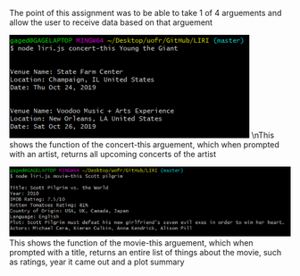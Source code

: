 The point of this assignment was to be able to take 1 of 4 arguements and allow the user to receive data based on that arguement

![Picture showing concert-this](https://github.com/GageDorl/LIRI/blob/master/assets/concert-this.PNG?raw=true)
\nThis shows the function of the concert-this arguement, which when prompted with an artist, returns all upcoming concerts of the artist

![Picture showing movie-this](https://github.com/GageDorl/LIRI/blob/master/assets/movie-this.PNG?raw=true)
This shows the function of the movie-this arguement, which when prompted with a title, returns an entire list of things about the movie, such as ratings, year it came out and a plot summary
